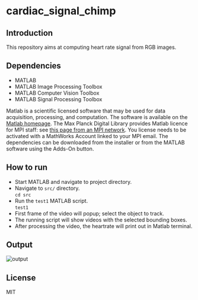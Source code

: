# cardiac_signal_chimp

## Introduction

This repository aims at computing heart rate signal from RGB images.

## Dependencies

* MATLAB
* MATLAB Image Processing Toolbox
* MATLAB Computer Vision Toolbox
* MATLAB Signal Processing Toolbox

Matlab is a scientific licensed software that may be used for data acquisition, processing, and computation. The software is available on the [Matlab homepage](https://www.mathworks.com/products/matlab.html). The Max Planck Digital Library provides Matlab licence for MPI staff: see [this page from an MPI network](https://www.soli.mpdl.mpg.de/de/software/matlab/activation-key/). You license needs to be activated with a MathWorks Account linked to your MPI email. The dependencies can be downloaded from the installer or from the MATLAB software using the Adds-On button.

## How to run

* Start MATLAB and navigate to project directory.
* Navigate to `src/` directory.   
   `cd src`
* Run the `test1` MATLAB script.   
   `test1`
* First frame of the video will popup; select the object to track.
* The running script will show videos with the selected bounding boxes.
* After processing the video, the heartrate will print out in Matlab terminal.

## Output

![output](https://user-images.githubusercontent.com/47135040/136742551-daf68be5-6ed4-4856-bb2a-5e586f767359.gif)

## License

MIT
